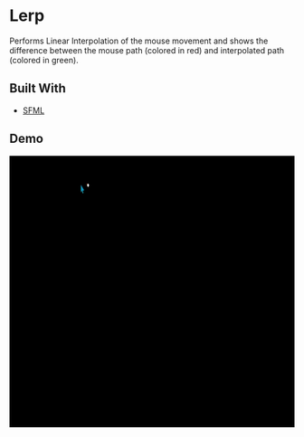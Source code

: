 # Lerp

Performs Linear Interpolation of the mouse movement and shows the difference between the mouse path (colored in red) and interpolated path (colored in green).

## Built With

- [SFML](https://www.sfml-dev.org/)

## Demo

<img height="480px" src="Demo/demo.gif">
